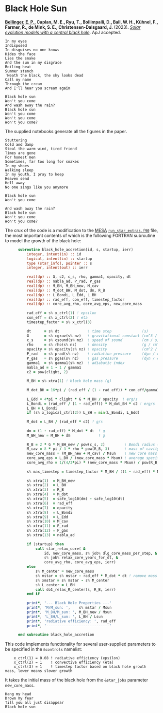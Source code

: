 # Black Hole Sun

**[Bellinger, E. P.](https://earlbellinger.com), Caplan, M. E., Ryu, T., Bollimpalli, D., Ball, W. H., Kühnel, F., Farmer, R., de Mink, S. E., Christensen-Dalsgaard, J.** (2023). *[Solar evolution models with a central black hole](https://github.com/earlbellinger/black-hole-sun/blob/main/Solar_evolution_models_with_a_central_black_hole.pdf)*. ApJ accepted.

```
In my eyes
Indisposed
In disguises no one knows
Hides the face
Lies the snake
And the sun in my disgrace
Boiling heat
Summer stench
'Neath the black, the sky looks dead
Call my name
Through the cream
And I'll hear you scream again

Black hole sun
Won't you come
And wash away the rain?
Black hole sun
Won't you come
Won't you come
Won't you come?
```

The supplied notebooks generate all the figures in the paper. 

```
Stuttering
Cold and damp
Steal the warm wind, tired friend
Times are gone
For honest men
Sometimes, far too long for snakes
In my shoes
Walking sleep
In my youth, I pray to keep
Heaven send
Hell away
No one sings like you anymore

Black hole sun
Won't you come

And wash away the rain?
Black hole sun
Won't you come
Won't you come?
```

The crux of the code is a modification to the [MESA](https://mesa.sourceforge.net/) [`run_star_extras.f90`](https://github.com/earlbellinger/black-hole-sun/blob/main/sep_pbh_grid/template/src/run_star_extras.f90) file, the most important contents of which is the following FORTRAN subroutine to model the growth of the black hole: 
```fortran
      subroutine black_hole_accretion(id, s, startup, ierr)
          integer, intent(in) :: id
          logical, intent(in) :: startup
          type (star_info), pointer :: s
          integer, intent(out) :: ierr
          
          real(dp) :: G, c2, c_s, rho, gamma1, opacity, dt
          real(dp) :: nabla_ad, P_rad, P_gas
          real(dp) :: M_BH, M_BH_new, M_cav
          real(dp) :: M_dot_BH, M_dot, dm, R_B
          real(dp) :: L_Bondi, L_Edd, L_BH
          real(dp) :: rad_eff, con_eff, timestep_factor
          real(dp) :: core_avg_rho, core_avg_eps, new_core_mass
          
          rad_eff = s% x_ctrl(1) ! epsilon 
          con_eff = s% x_ctrl(2) ! eta 
          timestep_factor = s% x_ctrl(3)
          
          dt      = s% dt             ! time step              (s)
          G       = s% cgrav(s% nz)   ! gravitational constant (cm^3 / g s^2)
          c_s     = s% csound(s% nz)  ! speed of sound         (cm / s)
          rho     = s% rho(s% nz)     ! density                (g / cm^3)
          opacity = s% opacity(s% nz) ! opacity                (cm^2 / g)
          P_rad   = s% prad(s% nz)    ! radiation pressure     (dyn / cm^2)
          P_gas   = s% pgas(s% nz)    ! gas pressure           (dyn / cm^2)
          gamma1  = s% gamma1(s% nz)  ! adiabatic index
          nabla_ad = 1 - 1 / gamma1
          c2 = pow(clight, 2)
          
          M_BH = s% xtra(1) ! black hole mass (g)
          
          M_dot_BH = 16*pi / (rad_eff / (1 - rad_eff)) * con_eff/gamma1/c_s*rho * pow(G*M_BH, 2)/c2 ! g/s
          
          L_Edd = 4*pi * clight * G * M_BH / opacity  ! erg/s
          L_Bondi = (rad_eff / (1 - rad_eff)) * M_dot_BH * c2 ! erg/s
          L_BH = L_Bondi
          if (s% x_logical_ctrl(2)) L_BH = min(L_Bondi, L_Edd)
          
          M_dot = L_BH / (rad_eff * c2) ! g/s
          
          dm = (1 - rad_eff) * M_dot * dt  ! g 
          M_BH_new = M_BH + dm             ! g
          
          R_B = 2 * G * M_BH_new / pow(c_s, 2)         ! Bondi radius (cm)
          M_cav = 8 * pi / 3 * rho * pow(R_B, 3)       ! mass of cavity (g)
          new_core_mass = (M_BH_new + M_cav) / Msun    ! new core mass (Msun)
          core_avg_eps = L_BH / (new_core_mass * Msun) ! average specific energy generation rate (erg/g s)
          core_avg_rho = 1/(4/3*pi) * (new_core_mass * Msun) / pow(R_B, 3) ! avg core density (g/cm^3)
          
          s% max_timestep = timestep_factor * M_BH / ((1 - rad_eff) * M_dot) ! maximum timestep (s)
          
          s% xtra(1)  = M_BH_new
          s% xtra(2)  = L_BH
          s% xtra(3)  = R_B
          s% xtra(4)  = M_dot
          s% xtra(5)  = safe_log10(dm) - safe_log10(dt)
          s% xtra(6)  = rad_eff
          s% xtra(7)  = opacity
          s% xtra(8)  = L_Bondi
          s% xtra(9)  = L_Edd
          s% xtra(10) = M_cav
          s% xtra(11) = P_rad
          s% xtra(12) = P_gas
          s% xtra(13) = nabla_ad
          
          if (startup) then
              call star_relax_core( &
                  id, new_core_mass, s% job% dlg_core_mass_per_step, &
                  s% job% relax_core_years_for_dt, &
                  core_avg_rho, core_avg_eps, ierr)
          else
              s% M_center = new_core_mass
              s% mstar = s% mstar - rad_eff * M_dot * dt ! remove mass converted into photons
              s% xmstar = s% mstar - s% M_center
              s% L_center = L_BH
              call do1_relax_R_center(s, R_B, ierr)
          end if 
          
          print*, '--- Black Hole Properties ---'
          print*, 'M/M_sun: ',    s% mstar / Msun
          print*, 'M_BH/M_sun: ', M_BH_new / Msun
          print*, 'L_BH/L_sun: ', L_BH / Lsun
          print*, 'radiative efficiency: ', rad_eff
          print*, '-----------------------------'
          
      end subroutine black_hole_accretion
```

This code implements functionality for several user-supplied parameters to be specified in the `&controls` namelist: 
```
    x_ctrl(1) = 0.08 ! radiative efficiency (epsilon) 
    x_ctrl(2) = 1    ! convective efficiency (eta) 
    x_ctrl(3) = 1    ! timestep factor based on black hole growth mass, lower means slower growth 
```
It takes the initial mass of the black hole from the `&star_jobs` parameter `new_core_mass`. 

```
Hang my head
Drown my fear
Till you all just disappear
Black hole sun
```